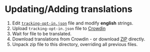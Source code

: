 # Updating/Adding translations

1. Edit [`tracking-opt-in.json`](./tracking-opt-in.json) file and modify **english** strings.
2. Upload `tracking-opt-in.json` file to [Crowdin](https://crowdin.com/project/fandom-cmp-gdpr)
3. Wait for file to be translated.
4. Download translations from Crowdin - or download [ZIP](https://crowdin.com/backend/download/project/fandom-cmp-gdpr.zip) directly.
5. Unpack zip file to this directory, overriding all previous files.
